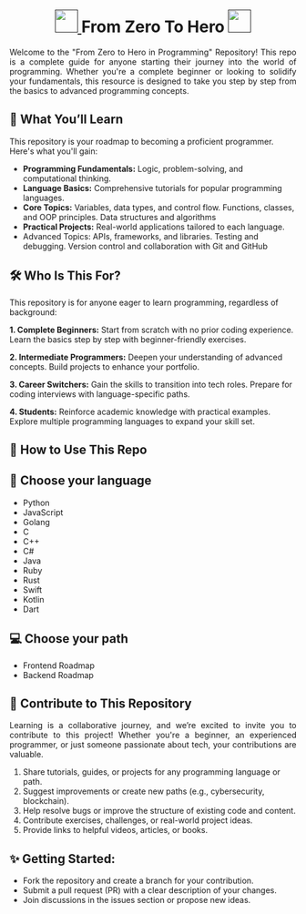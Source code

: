 <h1 align="center">
	<a href="">
		<img src="https://media.tenor.com/PRcQePKtLYYAAAAi/blue-blueflame.gif" width="40" />
	</a>
 From Zero To Hero
	<a href="">
		<img src="https://media.tenor.com/PRcQePKtLYYAAAAi/blue-blueflame.gif" width="40" />
	</a>
</h1>

<p align="justify">Welcome to the "From Zero to Hero in Programming" Repository!
This repo is a complete guide for anyone starting their journey into the world of programming. Whether you're a complete beginner or looking to solidify your fundamentals, this resource is designed to take you step by step from the basics to advanced programming concepts. </p>

## 🚀 What You’ll Learn
This repository is your roadmap to becoming a proficient programmer. Here's what you'll gain:
- **Programming Fundamentals:** Logic, problem-solving, and computational thinking.
- **Language Basics:** Comprehensive tutorials for popular programming languages.
- **Core Topics:** Variables, data types, and control flow. Functions, classes, and OOP principles. Data structures and algorithms
- **Practical Projects:** Real-world applications tailored to each language.
- Advanced Topics: APIs, frameworks, and libraries. Testing and debugging. Version control and collaboration with Git and GitHub

## 🛠️ Who Is This For?
This repository is for anyone eager to learn programming, regardless of background:

**1. Complete Beginners:**
Start from scratch with no prior coding experience.
Learn the basics step by step with beginner-friendly exercises.

**2. Intermediate Programmers:**
Deepen your understanding of advanced concepts.
Build projects to enhance your portfolio.

**3. Career Switchers:**
Gain the skills to transition into tech roles.
Prepare for coding interviews with language-specific paths.

**4. Students:**
Reinforce academic knowledge with practical examples.
Explore multiple programming languages to expand your skill set.


## 🎯 How to Use This Repo

## 👾 Choose your language
- Python
- JavaScript
- Golang
- C
- C++
- C#
- Java
- Ruby
- Rust
- Swift
- Kotlin
- Dart

## 💻 Choose your path
- Frontend Roadmap
- Backend Roadmap

## 🤝 Contribute to This Repository
<p align="justify">Learning is a collaborative journey, and we’re excited to invite you to contribute to this project! Whether you're a beginner, an experienced programmer, or just someone passionate about tech, your contributions are valuable.</p>

1. Share tutorials, guides, or projects for any programming language or path.
2. Suggest improvements or create new paths (e.g., cybersecurity, blockchain).
3. Help resolve bugs or improve the structure of existing code and content.
4. Contribute exercises, challenges, or real-world project ideas.
5. Provide links to helpful videos, articles, or books.

## ✨ Getting Started:
- Fork the repository and create a branch for your contribution.
- Submit a pull request (PR) with a clear description of your changes.
- Join discussions in the issues section or propose new ideas.
